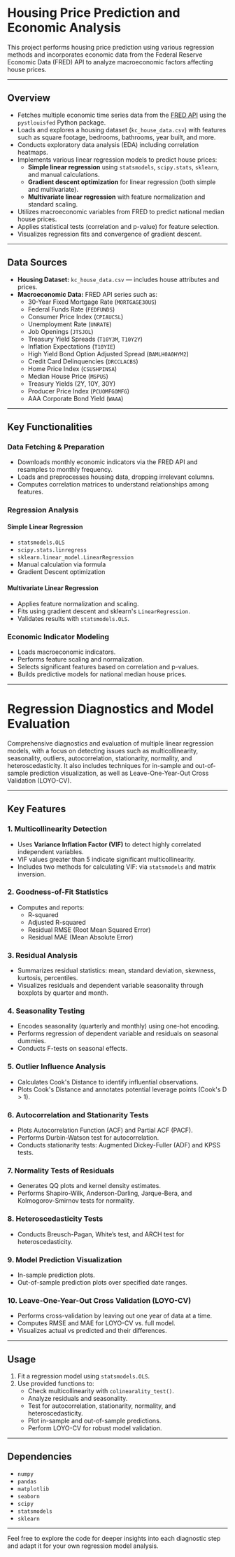 # Housing Price Prediction and Economic Analysis

This project performs housing price prediction using various regression methods and incorporates economic data from the Federal Reserve Economic Data (FRED) API to analyze macroeconomic factors affecting house prices.

---

## Overview

- Fetches multiple economic time series data from the [FRED API](https://fred.stlouisfed.org/) using the `pystlouisfed` Python package.
- Loads and explores a housing dataset (`kc_house_data.csv`) with features such as square footage, bedrooms, bathrooms, year built, and more.
- Conducts exploratory data analysis (EDA) including correlation heatmaps.
- Implements various linear regression models to predict house prices:
  - **Simple linear regression** using `statsmodels`, `scipy.stats`, `sklearn`, and manual calculations.
  - **Gradient descent optimization** for linear regression (both simple and multivariate).
  - **Multivariate linear regression** with feature normalization and standard scaling.
- Utilizes macroeconomic variables from FRED to predict national median house prices.
- Applies statistical tests (correlation and p-value) for feature selection.
- Visualizes regression fits and convergence of gradient descent.
  
---

## Data Sources

- **Housing Dataset:** `kc_house_data.csv` — includes house attributes and prices.
- **Macroeconomic Data:** FRED API series such as:
  - 30-Year Fixed Mortgage Rate (`MORTGAGE30US`)
  - Federal Funds Rate (`FEDFUNDS`)
  - Consumer Price Index (`CPIAUCSL`)
  - Unemployment Rate (`UNRATE`)
  - Job Openings (`JTSJOL`)
  - Treasury Yield Spreads (`T10Y3M`, `T10Y2Y`)
  - Inflation Expectations (`T10YIE`)
  - High Yield Bond Option Adjusted Spread (`BAMLH0A0HYM2`)
  - Credit Card Delinquencies (`DRCCLACBS`)
  - Home Price Index (`CSUSHPINSA`)
  - Median House Price (`MSPUS`)
  - Treasury Yields (2Y, 10Y, 30Y)
  - Producer Price Index (`PCUOMFGOMFG`)
  - AAA Corporate Bond Yield (`WAAA`)

---

## Key Functionalities

### Data Fetching & Preparation
- Downloads monthly economic indicators via the FRED API and resamples to monthly frequency.
- Loads and preprocesses housing data, dropping irrelevant columns.
- Computes correlation matrices to understand relationships among features.

### Regression Analysis

#### Simple Linear Regression
  - `statsmodels.OLS`
  - `scipy.stats.linregress`
  - `sklearn.linear_model.LinearRegression`
  - Manual calculation via formula
  - Gradient Descent optimization

#### Multivariate Linear Regression
- Applies feature normalization and scaling.
- Fits using gradient descent and sklearn's `LinearRegression`.
- Validates results with `statsmodels.OLS`.

### Economic Indicator Modeling
- Loads macroeconomic indicators.
- Performs feature scaling and normalization.
- Selects significant features based on correlation and p-values.
- Builds predictive models for national median house prices.

---

# Regression Diagnostics and Model Evaluation

Comprehensive diagnostics and evaluation of multiple linear regression models, with a focus on detecting issues such as multicollinearity, seasonality, outliers, autocorrelation, stationarity, normality, and heteroscedasticity. It also includes techniques for in-sample and out-of-sample prediction visualization, as well as Leave-One-Year-Out Cross Validation (LOYO-CV).

---

## Key Features

### 1. Multicollinearity Detection
- Uses **Variance Inflation Factor (VIF)** to detect highly correlated independent variables.
- VIF values greater than 5 indicate significant multicollinearity.
- Includes two methods for calculating VIF: via `statsmodels` and matrix inversion.

### 2. Goodness-of-Fit Statistics
- Computes and reports:
  - R-squared
  - Adjusted R-squared
  - Residual RMSE (Root Mean Squared Error)
  - Residual MAE (Mean Absolute Error)

### 3. Residual Analysis
- Summarizes residual statistics: mean, standard deviation, skewness, kurtosis, percentiles.
- Visualizes residuals and dependent variable seasonality through boxplots by quarter and month.

### 4. Seasonality Testing
- Encodes seasonality (quarterly and monthly) using one-hot encoding.
- Performs regression of dependent variable and residuals on seasonal dummies.
- Conducts F-tests on seasonal effects.

### 5. Outlier Influence Analysis
- Calculates Cook's Distance to identify influential observations.
- Plots Cook's Distance and annotates potential leverage points (Cook's D > 1).

### 6. Autocorrelation and Stationarity Tests
- Plots Autocorrelation Function (ACF) and Partial ACF (PACF).
- Performs Durbin-Watson test for autocorrelation.
- Conducts stationarity tests: Augmented Dickey-Fuller (ADF) and KPSS tests.

### 7. Normality Tests of Residuals
- Generates QQ plots and kernel density estimates.
- Performs Shapiro-Wilk, Anderson-Darling, Jarque-Bera, and Kolmogorov-Smirnov tests for normality.

### 8. Heteroscedasticity Tests
- Conducts Breusch-Pagan, White’s test, and ARCH test for heteroscedasticity.

### 9. Model Prediction Visualization
- In-sample prediction plots.
- Out-of-sample prediction plots over specified date ranges.

### 10. Leave-One-Year-Out Cross Validation (LOYO-CV)
- Performs cross-validation by leaving out one year of data at a time.
- Computes RMSE and MAE for LOYO-CV vs. full model.
- Visualizes actual vs predicted and their differences.

---

## Usage

1. Fit a regression model using `statsmodels.OLS`.
2. Use provided functions to:
   - Check multicollinearity with `colinearality_test()`.
   - Analyze residuals and seasonality.
   - Test for autocorrelation, stationarity, normality, and heteroscedasticity.
   - Plot in-sample and out-of-sample predictions.
   - Perform LOYO-CV for robust model validation.

---

## Dependencies

- `numpy`
- `pandas`
- `matplotlib`
- `seaborn`
- `scipy`
- `statsmodels`
- `sklearn`

---

Feel free to explore the code for deeper insights into each diagnostic step and adapt it for your own regression model analysis.
